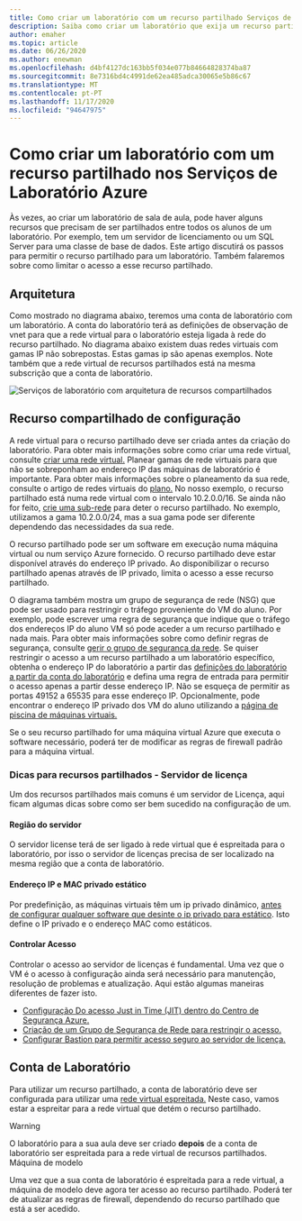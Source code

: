 ```yaml
---
title: Como criar um laboratório com um recurso partilhado Serviços de Laboratório Azure
description: Saiba como criar um laboratório que exija um recurso partilhado entre os alunos.
author: emaher
ms.topic: article
ms.date: 06/26/2020
ms.author: enewman
ms.openlocfilehash: d4bf4127dc163bb5f034e077b84664828374ba87
ms.sourcegitcommit: 8e7316bd4c4991de62ea485adca30065e5b86c67
ms.translationtype: MT
ms.contentlocale: pt-PT
ms.lasthandoff: 11/17/2020
ms.locfileid: "94647975"
---
```

# <a name="how-to-create-a-lab-with-a-shared-resource-in-azure-lab-services"></a>Como criar um laboratório com um recurso partilhado nos Serviços de Laboratório Azure

Às vezes, ao criar um laboratório de sala de aula, pode haver alguns recursos que precisam de ser partilhados entre todos os alunos de um laboratório.  Por exemplo, tem um servidor de licenciamento ou um SQL Server para uma classe de base de dados.  Este artigo discutirá os passos para permitir o recurso partilhado para um laboratório.  Também falaremos sobre como limitar o acesso a esse recurso partilhado.

## <a name="architecture"></a>Arquitetura

Como mostrado no diagrama abaixo, teremos uma conta de laboratório com um laboratório.  A conta do laboratório terá as definições de observação de vnet para que a rede virtual para o laboratório esteja ligada à rede do recurso partilhado.  No diagrama abaixo existem duas redes virtuais com gamas IP não sobrepostas.  Estas gamas ip são apenas exemplos.  Note também que a rede virtual de recursos partilhados está na mesma subscrição que a conta de laboratório.

![Serviços de laboratório com arquitetura de recursos compartilhados](./media/how-to-create-a-lab-with-shared-resource/shared-resource-architecture.png)

## <a name="setup-shared-resource"></a>Recurso compartilhado de configuração

A rede virtual para o recurso partilhado deve ser criada antes da criação do laboratório.  Para obter mais informações sobre como criar uma rede virtual, consulte [criar uma rede virtual.](../virtual-network/quick-create-portal.md)  Planear gamas de rede virtuais para que não se sobreponham ao endereço IP das máquinas de laboratório é importante.  Para obter mais informações sobre o planeamento da sua rede, consulte o artigo de redes virtuais do [plano.](../virtual-network/virtual-network-vnet-plan-design-arm.md) No nosso exemplo, o recurso partilhado está numa rede virtual com o intervalo 10.2.0.0/16.  Se ainda não for feito, [crie uma sub-rede](../virtual-network/virtual-network-manage-subnet.md#add-a-subnet) para deter o recurso partilhado.  No exemplo, utilizamos a gama 10.2.0.0/24, mas a sua gama pode ser diferente dependendo das necessidades da sua rede.

O recurso partilhado pode ser um software em execução numa máquina virtual ou num serviço Azure fornecido. O recurso partilhado deve estar disponível através do endereço IP privado.  Ao disponibilizar o recurso partilhado apenas através de IP privado, limita o acesso a esse recurso partilhado.

O diagrama também mostra um grupo de segurança de rede (NSG) que pode ser usado para restringir o tráfego proveniente do VM do aluno.  Por exemplo, pode escrever uma regra de segurança que indique que o tráfego dos endereços IP do aluno VM só pode aceder a um recurso partilhado e nada mais.  Para obter mais informações sobre como definir regras de segurança, consulte [gerir o grupo de segurança da rede](../virtual-network/manage-network-security-group.md#work-with-security-rules). Se quiser restringir o acesso a um recurso partilhado a um laboratório específico, obtenha o endereço IP do laboratório a partir das [definições do laboratório a partir da conta do laboratório](manage-labs.md#view-labs-in-a-lab-account) e defina uma regra de entrada para permitir o acesso apenas a partir desse endereço IP.  Não se esqueça de permitir as portas 49152 a 65535 para esse endereço IP.  Opcionalmente, pode encontrar o endereço IP privado dos VM do aluno utilizando a [página de piscina de máquinas virtuais.](how-to-set-virtual-machine-passwords.md)

Se o seu recurso partilhado for uma máquina virtual Azure que executa o software necessário, poderá ter de modificar as regras de firewall padrão para a máquina virtual.

### <a name="tips-for-shared-resources---license-server"></a>Dicas para recursos partilhados - Servidor de licença
Um dos recursos partilhados mais comuns é um servidor de Licença, aqui ficam algumas dicas sobre como ser bem sucedido na configuração de um.
#### <a name="server-region"></a>Região do servidor
O servidor license terá de ser ligado à rede virtual que é espreitada para o laboratório, por isso o servidor de licenças precisa de ser localizado na mesma região que a conta de laboratório.

#### <a name="static-private-ip-and-mac-address"></a>Endereço IP e MAC privado estático
Por predefinição, as máquinas virtuais têm um ip privado dinâmico, [antes de configurar qualquer software que desinte o ip privado para estático](../virtual-network/virtual-networks-static-private-ip-arm-pportal.md). Isto define o IP privado e o endereço MAC como estáticos.  

#### <a name="control-access"></a>Controlar Acesso
Controlar o acesso ao servidor de licenças é fundamental.  Uma vez que o VM é o acesso à configuração ainda será necessário para manutenção, resolução de problemas e atualização.  Aqui estão algumas maneiras diferentes de fazer isto.
- [Configuração Do acesso Just in Time (JIT) dentro do Centro de Segurança Azure.](../security-center/security-center-just-in-time.md?tabs=jit-config-asc%252cjit-request-asc)
- [Criação de um Grupo de Segurança de Rede para restringir o acesso.](../virtual-network/network-security-groups-overview.md)
- [Configurar Bastion para permitir acesso seguro ao servidor de licença.](https://azure.microsoft.com/services/azure-bastion/)

## <a name="lab-account"></a>Conta de Laboratório

Para utilizar um recurso partilhado, a conta de laboratório deve ser configurada para utilizar uma [rede virtual espreitada.](how-to-connect-peer-virtual-network.md)  Neste caso, vamos estar a espreitar para a rede virtual que detém o recurso partilhado.

>[!WARNING]
>O laboratório para a sua aula deve ser criado **depois** de a conta de laboratório ser espreitada para a rede virtual de recursos partilhados.  
Máquina de modelo

Uma vez que a sua conta de laboratório é espreitada para a rede virtual, a máquina de modelo deve agora ter acesso ao recurso partilhado.  Poderá ter de atualizar as regras de firewall, dependendo do recurso partilhado que está a ser acedido.